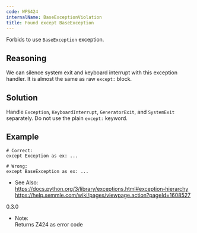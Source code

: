 ```yaml
---
code: WPS424
internalName: BaseExceptionViolation
title: Found except BaseException
---
```


Forbids to use `BaseException` exception.

## Reasoning
We can silence system exit and keyboard interrupt with this
exception handler. It is almost the same as raw `except:` block.

## Solution
Handle `Exception`, `KeyboardInterrupt`, `GeneratorExit`, and
`SystemExit` separately. Do not use the plain `except:` keyword.

## Example

    # Correct:
    except Exception as ex: ...
    
    # Wrong:
    except BaseException as ex: ...

  - See Also:  
    <https://docs.python.org/3/library/exceptions.html#exception-hierarchy>
    <https://help.semmle.com/wiki/pages/viewpage.action?pageId=1608527>

<div class="versionadded">

0.3.0

</div>

  - Note:  
    Returns Z424 as error code